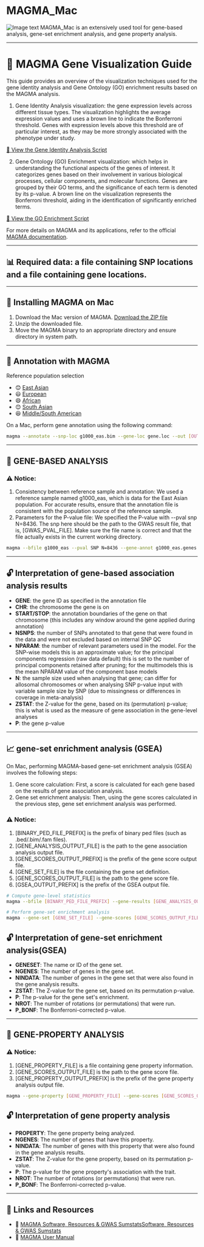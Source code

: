 # MAGMA_Mac
![Image text](https://user-images.githubusercontent.com/147773802/278640350-52513be5-1e74-4db1-928e-31b673f8c47a.png)
MAGMA_Mac is an extensively used tool for gene-based analysis, gene-set enrichment analysis, and gene property analysis. 

---
# 🌋 MAGMA Gene Visualization Guide

This guide provides an overview of the visualization techniques used for the gene identity analysis and Gene Ontology (GO) enrichment results based on the MAGMA analysis.

1. Gene Identity Analysis  visualization: the gene expression levels across different tissue types. The visualization highlights the average expression values and uses a brown line to indicate the Bonferroni threshold. Genes with expression levels above this threshold are of particular interest, as they may be more strongly associated with the phenotype under study.

[🔗 View the Gene Identity Analysis Script](https://github.com/Benjamin-JHou/MAGMA_Mac/blob/main/gene_identity.R)

2. Gene Ontology (GO) Enrichment visualization: which helps in understanding the functional aspects of the genes of interest. It categorizes genes based on their involvement in various biological processes, cellular components, and molecular functions. Genes are grouped by their GO terms, and the significance of each term is denoted by its p-value. A brown line on the visualization represents the Bonferroni threshold, aiding in the identification of significantly enriched terms.

[🔗 View the GO Enrichment Script](https://github.com/Benjamin-JHou/MAGMA_Mac/blob/main/GO_enrichment.R)

For more details on MAGMA and its applications, refer to the official [MAGMA documentation](https://ctg.cncr.nl/software/magma).

---
## 📊 Required data: a file containing SNP locations and a file containing gene locations.
---
## 🍏 Installing MAGMA on Mac

1. Download the Mac version of MAGMA. [Download the ZIP file](https://ctg.cncr.nl/software/MAGMA/prog/magma_v1.10_mac.zip)
2. Unzip the downloaded file.
3. Move the MAGMA binary to an appropriate directory and ensure directory in system path.
---
## 📖 Annotation with MAGMA

Reference population selection
- 😊 [East Asian](https://ctg.cncr.nl/software/MAGMA/ref_data/g1000_eas.zip)
- 😃 [European](https://ctg.cncr.nl/software/MAGMA/ref_data/g1000_eur.zip)
- 😄 [African](https://ctg.cncr.nl/software/MAGMA/ref_data/g1000_afr.zip)
- 😊 [South Asian](https://ctg.cncr.nl/software/MAGMA/ref_data/g1000_sas.zip)
- 😆 [Middle/South American](https://ctg.cncr.nl/software/MAGMA/ref_data/g1000_amr.zip)

On a Mac, perform gene annotation using the following command:

```bash
magma --annotate --snp-loc g1000_eas.bim --gene-loc gene.loc --out [OUTPUT_PREFIX]
```
---
## 🧬 GENE-BASED ANALYSIS
### ⚠️ Notice:
1. Consistency between reference sample and annotation: We used a reference sample named g1000_eas, which is data for the East Asian population. For accurate results, ensure that the annotation file is consistent with the population source of the reference sample.
2. Parameters for the P-value file: We specified the P-value with --pval snp N=8436. The snp here should be the path to the GWAS result file, that is, [GWAS_PVAL_FILE]. Make sure the file name is correct and that the file actually exists in the current working directory.

```bash
magma --bfile g1000_eas --pval SNP N=8436 --gene-annot g1000_eas.genes.annot --out genebased
```
---
## 🔓 Interpretation of gene-based association analysis results
- **GENE**: the gene ID as specified in the annotation file
- **CHR**: the chromosome the gene is on
- **START/STOP**: the annotation boundaries of the gene on that chromosome (this includes any window around the gene applied during annotation)
- **NSNPS**: the number of SNPs annotated to that gene that were found in the data and were not excluded based on internal SNP QC
- **NPARAM**: the number of relevant parameters used in the model. For the SNP-wise models this is an approximate value; for the principal components regression (raw data default) this is set to the number of principal components retained after pruning; for the multimodels this is the mean NPARAM value of the component base models
- **N**: the sample size used when analysing that gene; can differ for allosomal chromosomes or when analysing SNP p-value input with variable sample size by SNP (due to missingness or differences in coverage in meta-analysis)
- **ZSTAT**: the Z-value for the gene, based on its (permutation) p-value; this is what is used as the measure of gene association in the gene-level analyses
- **P**: the gene p-value
---
## 📈 gene-set enrichment analysis (GSEA)
On Mac, performing MAGMA-based gene-set enrichment analysis (GSEA) involves the following steps:
1. Gene score calculation: First, a score is calculated for each gene based on the results of gene association analysis.
2. Gene set enrichment analysis: Then, using the gene scores calculated in the previous step, gene set enrichment analysis was performed.
### ⚠️ Notice:
1. [BINARY_PED_FILE_PREFIX] is the prefix of binary ped files (such as .bed/.bim/.fam files).
2. [GENE_ANALYSIS_OUTPUT_FILE] is the path to the gene association analysis output file.
3. [GENE_SCORES_OUTPUT_PREFIX] is the prefix of the gene score output file.
4. [GENE_SET_FILE] is the file containing the gene set definition.
5. [GENE_SCORES_OUTPUT_FILE] is the path to the gene score file.
6. [GSEA_OUTPUT_PREFIX] is the prefix of the GSEA output file.

```bash
# Compute gene-level statistics
magma --bfile [BINARY_PED_FILE_PREFIX] --gene-results [GENE_ANALYSIS_OUTPUT_FILE] --out [GENE_SCORES_OUTPUT_PREFIX]

# Perform gene-set enrichment analysis
magma --gene-set [GENE_SET_FILE] --gene-scores [GENE_SCORES_OUTPUT_FILE] --out [GSEA_OUTPUT_PREFIX]
```
## 🔓 Interpretation of gene-set enrichment analysis(GSEA) 
- **GENESET**: The name or ID of the gene set.
- **NGENES**: The number of genes in the gene set.
- **NINDATA**: The number of genes in the gene set that were also found in the gene analysis results.
- **ZSTAT**: The Z-value for the gene set, based on its permutation p-value.
- **P**: The p-value for the gene set's enrichment.
- **NROT**: The number of rotations (or permutations) that were run.
- **P_BONF**: The Bonferroni-corrected p-value.
---
## 🧬 GENE-PROPERTY ANALYSIS
### ⚠️ Notice:
1. [GENE_PROPERTY_FILE] is a file containing gene property information.
2. [GENE_SCORES_OUTPUT_FILE] is the path to the gene score file.
3. [GENE_PROPERTY_OUTPUT_PREFIX] is the prefix of the gene property analysis output file.
```bash
magma --gene-property [GENE_PROPERTY_FILE] --gene-scores [GENE_SCORES_OUTPUT_FILE] --out [GENE_PROPERTY_OUTPUT_PREFIX]
```
## 🔓 Interpretation of gene property analysis
- **PROPERTY**: The gene property being analyzed.
- **NGENES**: The number of genes that have this property.
- **NINDATA**: The number of genes with this property that were also found in the gene analysis results.
- **ZSTAT**: The Z-value for the gene property, based on its permutation p-value.
- **P**: The p-value for the gene property's association with the trait.
- **NROT**: The number of rotations (or permutations) that were run.
- **P_BONF**: The Bonferroni-corrected p-value.
---
## 🔗 Links and Resources
- 🙏 [MAGMA Software, Resources & GWAS SumstatsSoftware, Resources & GWAS Sumstats](https://ctg.cncr.nl/software/magma)
- 📖 [MAGMA User Manual](https://ctg.cncr.nl/software/MAGMA/doc/manual_v1.10.pdf)
